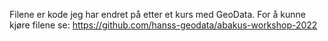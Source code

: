 Filene er kode jeg har endret på etter et kurs med GeoData. For å kunne kjøre filene se: https://github.com/hanss-geodata/abakus-workshop-2022

